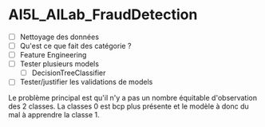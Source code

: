 # AI5L_AILab_FraudDetection

- [ ] Nettoyage des données
- [ ] Qu'est ce que fait des catégorie ? 
- [ ] Feature Engineering
- [ ] Tester plusieurs models
    - [ ] DecisionTreeClassifier
- [ ] Tester/justifier les validations de models

Le problème principal est qu'il n'y a pas un nombre équitable d'observation des 2 classes. La classes 0 est bcp plus présente et le modèle à donc du mal à apprendre la classe 1.